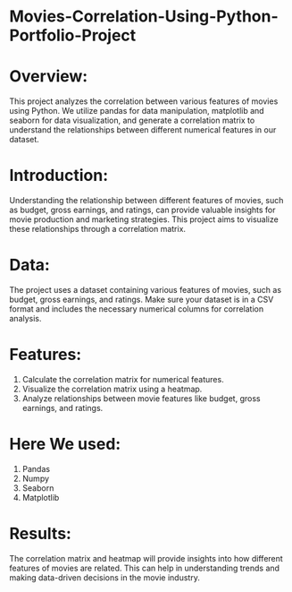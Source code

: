 # Movies-Correlation-Using-Python-Portfolio-Project

# Overview:
This project analyzes the correlation between various features of movies using Python. We utilize pandas for data manipulation, matplotlib and seaborn for data visualization, and generate a correlation matrix to understand the relationships between different numerical features in our dataset.

# Introduction:
Understanding the relationship between different features of movies, such as budget, gross earnings, and ratings, can provide valuable insights for movie production and marketing strategies. This project aims to visualize these relationships through a correlation matrix.

# Data:
The project uses a dataset containing various features of movies, such as budget, gross earnings, and ratings. Make sure your dataset is in a CSV format and includes the necessary numerical columns for correlation analysis.

# Features:
1. Calculate the correlation matrix for numerical features.
2. Visualize the correlation matrix using a heatmap.
3. Analyze relationships between movie features like budget, gross earnings, and ratings.

# Here We used:
1. Pandas
2. Numpy
3. Seaborn
4. Matplotlib

# Results:
The correlation matrix and heatmap will provide insights into how different features of movies are related. This can help in understanding trends and making data-driven decisions in the movie industry.
